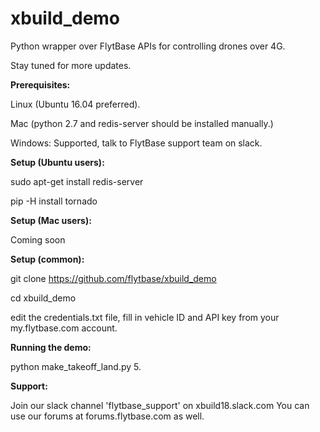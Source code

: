 # xbuild_demo
Python wrapper over FlytBase APIs for controlling drones over 4G.

Stay tuned for more updates.


**Prerequisites:**

Linux (Ubuntu 16.04 preferred).

Mac (python 2.7 and redis-server should be installed manually.)

Windows: Supported, talk to FlytBase support team on slack.


**Setup (Ubuntu users):**

sudo apt-get install redis-server

pip -H install tornado


**Setup (Mac users):**

Coming soon


**Setup (common):**

git clone https://github.com/flytbase/xbuild_demo

cd xbuild_demo

edit the credentials.txt file, fill in vehicle ID and API key from your my.flytbase.com account.


**Running the demo:**

python make_takeoff_land.py 5.


**Support:**

Join our slack channel 'flytbase_support' on xbuild18.slack.com
You can use our forums at forums.flytbase.com as well.
